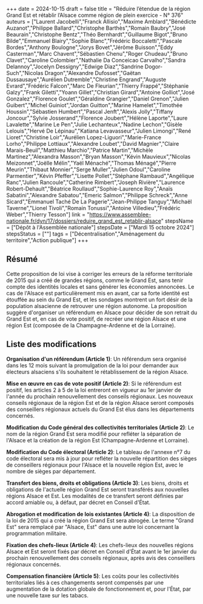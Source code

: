 +++
date = 2024-10-15
draft = false
title = "Réduire l’étendue de la région Grand Est et rétablir l’Alsace comme région de plein exercice - N° 376"
auteurs = ["Laurent Jacobelli","Franck Allisio","Maxime Amblard","Bénédicte Auzanot","Philippe Ballard","Christophe Barthès","Romain Baubry","José Beaurain","Christophe Bentz","Théo Bernhardt","Guillaume Bigot","Bruno Bilde","Emmanuel Blairy","Sophie Blanc","Frédéric Boccaletti","Pascale Bordes","Anthony Boulogne","Jorys Bovet","Jérôme Buisson","Eddy Casterman","Marc Chavent","Sébastien Chenu","Roger Chudeau","Bruno Clavet","Caroline Colombier","Nathalie Da Conceicao Carvalho","Sandra Delannoy","Jocelyn Dessigny","Edwige Diaz","Sandrine Dogor-Such","Nicolas Dragon","Alexandre Dufosset","Gaëtan Dussausaye","Aurélien Dutremble","Christine Engrand","Auguste Evrard","Frédéric Falcon","Marc De Fleurian","Thierry Frappé","Stéphanie Galzy","Frank Giletti","Yoann Gillet","Christian Girard","Antoine Golliot","José Gonzalez","Florence Goulet","Géraldine Grangier","Daniel Grenon","Julien Guibert","Michel Guiniot","Jordan Guitton","Marine Hamelet","Timothée Houssin","Sébastien Humbert","Pascal Jenft","Alexis Jolly","Tiffany Joncour","Sylvie Josserand","Florence Joubert","Hélène Laporte","Laure Lavalette","Marine Le Pen","Julie Lechanteux","Nadine Lechon","Gisèle Lelouis","Hervé De Lépinau","Katiana Levavasseur","Julien Limongi","René Lioret","Christine Loir","Aurélien Lopez-Liguori","Marie-France Lorho","Philippe Lottiaux","Alexandre Loubet","David Magnier","Claire Marais-Beuil","Matthieu Marchio","Patrice Martin","Michèle Martinez","Alexandra Masson","Bryan Masson","Kévin Mauvieux","Nicolas Meizonnet","Joëlle Mélin","Yaël Ménaché","Thomas Ménagé","Pierre Meurin","Thibaut Monnier","Serge Muller","Julien Odoul","Caroline Parmentier","Kévin Pfeffer","Lisette Pollet","Stéphane Rambaud","Angélique Ranc","Julien Rancoule","Catherine Rimbert","Joseph Rivière","Laurence Robert-Dehault","Béatrice Roullaud","Sophie-Laurence Roy","Anaïs Sabatini","Alexandre Sabatou","Emeric Salmon","Philippe Schreck","Anne Sicard","Emmanuel Taché De La Pagerie","Jean-Philippe Tanguy","Michaël Taverne","Lionel Tivoli","Romain Tonussi","Antoine Villedieu","Frédéric Weber","Thierry Tesson"]
link = "https://www.assemblee-nationale.fr/dyn/17/dossiers/reduire_grand_est_retablir-alsace"
stepsName = ["Dépôt à l'Assemblée nationale"]
stepsDate = ["Mardi 15 octobre 2024"]
stepsStatus = [""]
tags = ["Décentralisation","Aménagement du territoire","Action publique"]
+++

## Résumé

Cette proposition de loi vise à corriger les erreurs de la réforme territoriale de 2015 qui a créé de grandes régions, comme le Grand Est, sans tenir compte des identités locales et sans générer les économies annoncées. Le cas de l'Alsace est particulièrement mis en avant, car sa forte identité est étouffée au sein du Grand Est, et les sondages montrent un fort désir de la population alsacienne de retrouver une région autonome. La proposition suggère d'organiser un référendum en Alsace pour décider de son retrait du Grand Est et, en cas de vote positif, de recréer une région Alsace et une région Est (composée de la Champagne-Ardenne et de la Lorraine).

## Liste des modifications

**Organisation d'un référendum (Article 1)**: Un référendum sera organisé dans les 12 mois suivant la promulgation de la loi pour demander aux électeurs alsaciens s'ils souhaitent le rétablissement de la région Alsace.

**Mise en œuvre en cas de vote positif (Article 2)**: Si le référendum est positif, les articles 2 à 5 de la loi entreront en vigueur au 1er janvier de l'année du prochain renouvellement des conseils régionaux. Les nouveaux conseils régionaux de la région Est et de la région Alsace seront composés des conseillers régionaux actuels du Grand Est élus dans les départements concernés.

**Modification du Code général des collectivités territoriales (Article 2)**: Le nom de la région Grand Est sera modifié pour refléter la séparation de l'Alsace et la création de la région Est (Champagne-Ardenne et Lorraine).

**Modification du Code électoral (Article 2)**: Le tableau de l'annexe n°7 du code électoral sera mis à jour pour refléter la nouvelle répartition des sièges de conseillers régionaux pour l'Alsace et la nouvelle région Est, avec le nombre de sièges par département.

**Transfert des biens, droits et obligations (Article 3)**: Les biens, droits et obligations de l'actuelle région Grand Est seront transférés aux nouvelles régions Alsace et Est. Les modalités de ce transfert seront définies par accord amiable ou, à défaut, par décret en Conseil d'État.

**Abrogation et modification de lois existantes (Article 4)**: La disposition de la loi de 2015 qui a créé la région Grand Est sera abrogée. Le terme "Grand Est" sera remplacé par "Alsace, Est" dans une autre loi concernant la programmation militaire.

**Fixation des chefs-lieux (Article 4)**: Les chefs-lieux des nouvelles régions Alsace et Est seront fixés par décret en Conseil d'État avant le 1er janvier du prochain renouvellement des conseils régionaux, après avis des conseillers régionaux concernés.

**Compensation financière (Article 5)**: Les coûts pour les collectivités territoriales liés à ces changements seront compensés par une augmentation de la dotation globale de fonctionnement et, pour l'État, par une nouvelle taxe sur les tabacs.
